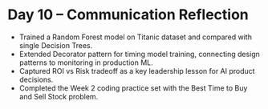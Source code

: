 

# Day 10 – Communication Reflection

- Trained a Random Forest model on Titanic dataset and compared with single Decision Trees.  
- Extended Decorator pattern for timing model training, connecting design patterns to monitoring in production ML.  
- Captured ROI vs Risk tradeoff as a key leadership lesson for AI product decisions.  
- Completed the Week 2 coding practice set with the Best Time to Buy and Sell Stock problem.
